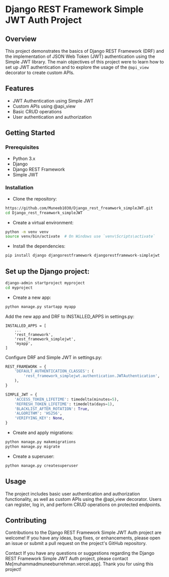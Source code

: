 # Django REST Framework Simple JWT Auth Project
## Overview
This project demonstrates the basics of Django REST Framework (DRF) and the implementation of JSON Web Token (JWT) authentication using the Simple JWT library. The main objectives of this project were to learn how to set up JWT authentication and to explore the usage of the `@api_view` decorator to create custom APIs.

## Features
- JWT Authentication using Simple JWT
- Custom APIs using @api_view
- Basic CRUD operations
- User authentication and authorization
## Getting Started
### Prerequisites
- Python 3.x
- Django
- Django REST Framework
- Simple JWT
### Installation
- Clone the repository:
```bash
https://github.com/Muneeb1030/Django_rest_freamwork_simpleJWT.git
cd Django_rest_freamwork_simpleJWT
```
- Create a virtual environment:
```bash
python -m venv venv
source venv/bin/activate  # On Windows use `venv\Scripts\activate`
```
- Install the dependencies:
```bash
pip install django djangorestframework djangorestframework-simplejwt
```
## Set up the Django project:

```bash
django-admin startproject myproject
cd myproject
```
 - Create a new app:

```bash
python manage.py startapp myapp
```
Add the new app and DRF to INSTALLED_APPS in settings.py:
```
INSTALLED_APPS = [
    ...
    'rest_framework',
    'rest_framework_simplejwt',
    'myapp',
]
```
Configure DRF and Simple JWT in settings.py:

```python
REST_FRAMEWORK = {
    'DEFAULT_AUTHENTICATION_CLASSES': (
        'rest_framework_simplejwt.authentication.JWTAuthentication',
    ),
}

SIMPLE_JWT = {
    'ACCESS_TOKEN_LIFETIME': timedelta(minutes=5),
    'REFRESH_TOKEN_LIFETIME': timedelta(days=1),
    'BLACKLIST_AFTER_ROTATION': True,
    'ALGORITHM': 'HS256',
    'VERIFYING_KEY': None,
}
```
- Create and apply migrations:

```bash
python manage.py makemigrations
python manage.py migrate
```
- Create a superuser:

```bash
python manage.py createsuperuser
```
## Usage
The project includes basic user authentication and authorization functionality, as well as custom APIs using the @api_view decorator. Users can register, log in, and perform CRUD operations on protected endpoints.

## Contributing
Contributions to the Django REST Framework Simple JWT Auth project are welcome! If you have any ideas, bug fixes, or enhancements, please open an issue or submit a pull request on the project's GitHub repository.

Contact
If you have any questions or suggestions regarding the Django REST Framework Simple JWT Auth project, please contact Me[muhammadmuneeburrehman.vercel.app]. Thank you for using this project!
